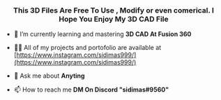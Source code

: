 <h3 align="center">This 3D Files Are Free To Use , Modify or even comerical. I Hope You Enjoy My 3D CAD File </h3>

- 🌱 I’m currently learning and mastering **3D CAD At Fusion 360**

- 👨‍💻 All of my projects and portofolio are available at [https://www.instagram.com/sidimas999/](https://www.instagram.com/sidimas999/)

- 💬 Ask me about **Anyting**

- 📫 How to reach me **DM On Discord "sidimas#9560"**

